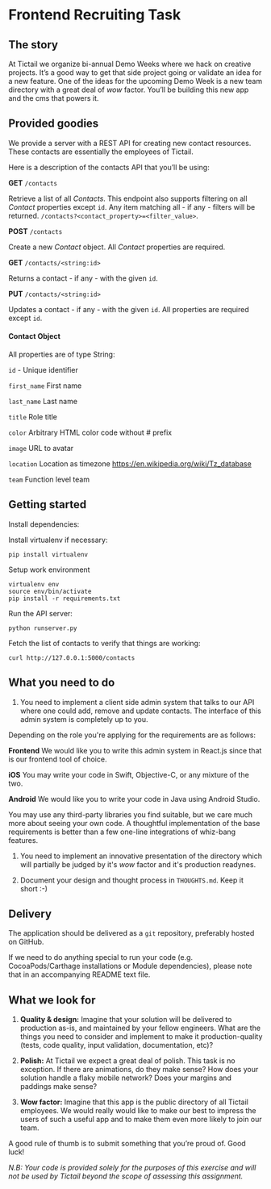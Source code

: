# Frontend Recruiting Task

## The story
At Tictail we organize bi-annual Demo Weeks where we hack on creative
projects. It’s a good way to get that side project going or validate
an idea for a new feature. One of the ideas for the upcoming Demo Week
is a new team directory with a great deal of *wow* factor. You’ll be
building this new app and the cms that powers it.

## Provided goodies
We provide a server with a REST API for creating new contact
resources. These contacts are essentially the employees of Tictail.

Here is a description of the contacts API that you’ll be using:

**GET** `/contacts`

Retrieve a list of all *Contacts*. This endpoint also supports
filtering on all *Contact* properties except `id`. Any item matching
all - if any - filters will be returned.
`/contacts?<contact_property>=<filter_value>`.

**POST** `/contacts`

Create a new *Contact* object. All *Contact* properties are required.

**GET** `/contacts/<string:id>`

Returns a contact - if any - with the given `id`.

**PUT** `/contacts/<string:id>`

Updates a contact - if any - with the given `id`. All properties are
required except `id`.

#### Contact Object
All properties are of type String:

`id` - Unique identifier

`first_name` First name

`last_name` Last name

`title` Role title

`color` Arbitrary HTML color code without # prefix

`image` URL to avatar

`location` Location as timezone https://en.wikipedia.org/wiki/Tz_database

`team` Function level team


## Getting started
Install dependencies:

Install virtualenv if necessary:
```
pip install virtualenv
```

Setup work environment
```
virtualenv env
source env/bin/activate
pip install -r requirements.txt
```

Run the API server:

```
python runserver.py
```

Fetch the list of contacts to verify that things are working:

```
curl http://127.0.0.1:5000/contacts
```

## What you need to do
1. You need to implement a client side admin system that talks to our
API where one could add, remove and update contacts.  The interface of
this admin system is completely up to you.

Depending on the role you're applying for the requirements are as follows:

**Frontend**
We would like you to write this admin system in React.js since that is our
frontend tool of choice.

**iOS**
You may write your code in Swift, Objective-C, or any mixture of the two.

**Android**
We would like you to write your code in Java using Android Studio.

You may use any third-party libraries you find suitable, but we care much more
about seeing your own code. A thoughtful implementation of the base
requirements is better than a few one-line integrations of whiz-bang features.

1. You need to implement an innovative presentation of the directory which
will partially be judged by it's *wow* factor and it's production readynes.

1. Document your design and thought process in `THOUGHTS.md`. Keep it short :-)

## Delivery

The application should be delivered as a `git` repository, preferably hosted on
GitHub.

If we need to do anything special to run your code (e.g. CocoaPods/Carthage
installations or Module dependencies), please note that in an accompanying
README text file.

## What we look for
1. **Quality & design:**
Imagine that your solution will be delivered to production as-is, and
maintained by your fellow engineers. What are the things you need to
consider and implement to make it production-quality (tests, code
quality, input validation, documentation, etc)?

1. **Polish:**
At Tictail we expect a great deal of polish. This task is no
exception. If there are animations, do they make sense? How does your
solution handle a flaky mobile network? Does your margins and paddings make
sense?

1. **Wow factor:**
Imagine that this app is the public directory of all Tictail employees. We
would really would like to make our best to impress the users of such a useful
app and to make them even more likely to join our team.

A good rule of thumb is to submit something that you’re proud of. Good luck!

*N.B: Your code is provided solely for the purposes of this exercise
and will not be used by Tictail beyond the scope of assessing this assignment.*

